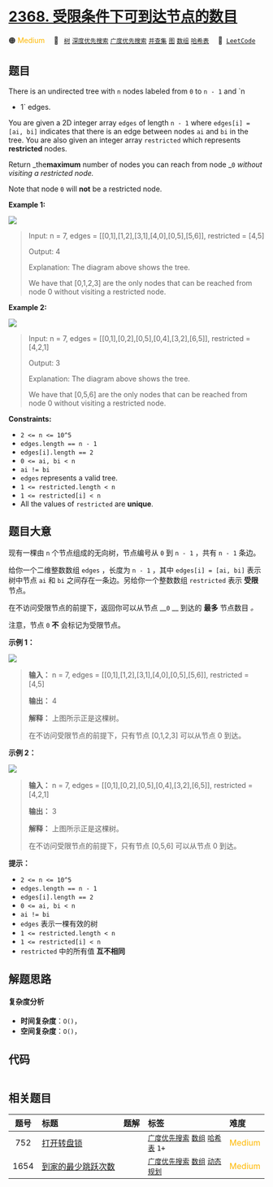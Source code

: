 # [2368. 受限条件下可到达节点的数目](https://leetcode.com/problems/reachable-nodes-with-restrictions)

🟠 <font color=#ffb800>Medium</font>&emsp; 🔖&ensp; [`树`](/leetcode-js/outline/tag/tree.md) [`深度优先搜索`](/leetcode-js/outline/tag/depth-first-search.md) [`广度优先搜索`](/leetcode-js/outline/tag/breadth-first-search.md) [`并查集`](/leetcode-js/outline/tag/union-find.md) [`图`](/leetcode-js/outline/tag/graph.md) [`数组`](/leetcode-js/outline/tag/array.md) [`哈希表`](/leetcode-js/outline/tag/hash-table.md)&emsp; 🔗&ensp;[`LeetCode`](https://leetcode.com/problems/reachable-nodes-with-restrictions)

## 题目

There is an undirected tree with `n` nodes labeled from `0` to `n - 1` and `n
- 1` edges.

You are given a 2D integer array `edges` of length `n - 1` where `edges[i] =
[ai, bi]` indicates that there is an edge between nodes `ai` and `bi` in the
tree. You are also given an integer array `restricted` which represents
**restricted** nodes.

Return _the**maximum** number of nodes you can reach from node _`0` _without
visiting a restricted node._

Note that node `0` will **not** be a restricted node.



**Example 1:**

![](https://assets.leetcode.com/uploads/2022/06/15/ex1drawio.png)

> Input: n = 7, edges = [[0,1],[1,2],[3,1],[4,0],[0,5],[5,6]], restricted = [4,5]
> 
> Output: 4
> 
> Explanation: The diagram above shows the tree.
> 
> We have that [0,1,2,3] are the only nodes that can be reached from node 0 without visiting a restricted node.

**Example 2:**

![](https://assets.leetcode.com/uploads/2022/06/15/ex2drawio.png)

> Input: n = 7, edges = [[0,1],[0,2],[0,5],[0,4],[3,2],[6,5]], restricted = [4,2,1]
> 
> Output: 3
> 
> Explanation: The diagram above shows the tree.
> 
> We have that [0,5,6] are the only nodes that can be reached from node 0 without visiting a restricted node.

**Constraints:**

  * `2 <= n <= 10^5`
  * `edges.length == n - 1`
  * `edges[i].length == 2`
  * `0 <= ai, bi < n`
  * `ai != bi`
  * `edges` represents a valid tree.
  * `1 <= restricted.length < n`
  * `1 <= restricted[i] < n`
  * All the values of `restricted` are **unique**.


## 题目大意

现有一棵由 `n` 个节点组成的无向树，节点编号从 `0` 到 `n - 1` ，共有 `n - 1` 条边。

给你一个二维整数数组 `edges` ，长度为 `n - 1` ，其中 `edges[i] = [ai, bi]` 表示树中节点 `ai` 和 `bi`
之间存在一条边。另给你一个整数数组 `restricted` 表示 **受限** 节点。

在不访问受限节点的前提下，返回你可以从节点 __`0` __ 到达的 **最多** 节点数目 _。_

注意，节点 `0` **不** 会标记为受限节点。



**示例 1：**

![](https://assets.leetcode.com/uploads/2022/06/15/ex1drawio.png)

> 
> 
> 
> 
> 
> **输入：** n = 7, edges = [[0,1],[1,2],[3,1],[4,0],[0,5],[5,6]], restricted = [4,5]
> 
> **输出：** 4
> 
> **解释：** 上图所示正是这棵树。
> 
> 在不访问受限节点的前提下，只有节点 [0,1,2,3] 可以从节点 0 到达。

**示例 2：**

![](https://assets.leetcode.com/uploads/2022/06/15/ex2drawio.png)

> 
> 
> 
> 
> 
> **输入：** n = 7, edges = [[0,1],[0,2],[0,5],[0,4],[3,2],[6,5]], restricted = [4,2,1]
> 
> **输出：** 3
> 
> **解释：** 上图所示正是这棵树。
> 
> 在不访问受限节点的前提下，只有节点 [0,5,6] 可以从节点 0 到达。
> 
> 



**提示：**

  * `2 <= n <= 10^5`
  * `edges.length == n - 1`
  * `edges[i].length == 2`
  * `0 <= ai, bi < n`
  * `ai != bi`
  * `edges` 表示一棵有效的树
  * `1 <= restricted.length < n`
  * `1 <= restricted[i] < n`
  * `restricted` 中的所有值 **互不相同**


## 解题思路

#### 复杂度分析

- **时间复杂度**：`O()`，
- **空间复杂度**：`O()`，

## 代码

```javascript

```

## 相关题目

<!-- prettier-ignore -->
| 题号 | 标题 | 题解 | 标签 | 难度 |
| :------: | :------ | :------: | :------ | :------ |
| 752 | [打开转盘锁](https://leetcode.com/problems/open-the-lock) |  |  [`广度优先搜索`](/leetcode-js/outline/tag/breadth-first-search.md) [`数组`](/leetcode-js/outline/tag/array.md) [`哈希表`](/leetcode-js/outline/tag/hash-table.md) `1+` | <font color=#ffb800>Medium</font> |
| 1654 | [到家的最少跳跃次数](https://leetcode.com/problems/minimum-jumps-to-reach-home) |  |  [`广度优先搜索`](/leetcode-js/outline/tag/breadth-first-search.md) [`数组`](/leetcode-js/outline/tag/array.md) [`动态规划`](/leetcode-js/outline/tag/dynamic-programming.md) | <font color=#ffb800>Medium</font> |

<style>
.blue {
    background-color: #096dd9;
    padding: 0.25rem 0.5rem;
    margin: 0;
    font-size: 0.85em;
    border-radius: 3px;
    color: white;
    font-weight: 500;
}
table th:first-of-type { width: 10%; }
table th:nth-of-type(2) { width: 35%; }
table th:nth-of-type(3) { width: 10%; }
table th:nth-of-type(4) { width: 35%; }
table th:nth-of-type(5) { width: 10%; }
</style>
